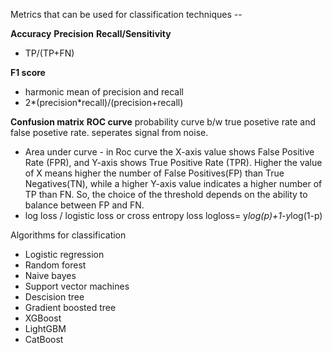 Metrics that can be used for classification techniques --

**Accuracy**
**Precision**
**Recall/Sensitivity**

- TP/(TP+FN)

**F1 score**

- harmonic mean of precision and recall
- 2*(precision*recall)/(precision+recall)

**Confusion matrix**
**ROC curve**
probability curve b/w true posetive rate and false posetive rate.
seperates signal from noise.

- Area under curve -
  in Roc curve the X-axis value shows False Positive Rate (FPR), and Y-axis shows True Positive Rate (TPR). Higher the value of X means higher the number of False Positives(FP) than True Negatives(TN), while a higher Y-axis value indicates a higher number of TP than FN. So, the choice of the threshold depends on the ability to balance between FP and FN.
- log loss / logistic loss or cross entropy loss
  logloss= y*log(p)+1-y*log(1-p)

Algorithms for classification

- Logistic regression
- Random forest
- Naive bayes
- Support vector machines
- Descision tree
- Gradient boosted tree
- XGBoost
- LightGBM
- CatBoost
